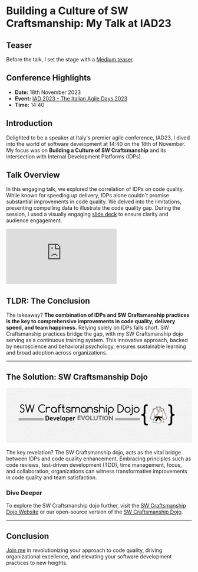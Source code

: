 # Building a Culture of SW Craftsmanship: My Talk at IAD23

## Teaser
Before the talk, I set the stage with a [Medium teaser](https://medium.com/p/caf7f20b38b5).

## Conference Highlights
- **Date:** 18th November 2023
- **Event:** [IAD 2023 - The Italian Agile Days 2023](https://www.agileday.it/)
- **Time:** 14:40

## Introduction
Delighted to be a speaker at Italy's premier agile conference, IAD23, I dived into the world of software development at 14:40 on the 18th of November. My focus was on **Building a Culture of SW Craftsmanship** and its intersection with Internal Development Platforms (IDPs).

## Talk Overview
In this engaging talk, we explored the correlation of IDPs on code quality. While known for speeding up delivery, IDPs alone couldn't promise substantial improvements in code quality. We delved into the limitations, presenting compelling data to illustrate the code quality gap.
During the session, I used a visually engaging [slide deck](https://github.com/undeadgrishnackh/iad23/blob/main/202311_AgileDays_Italy.pdf) to ensure clarity and audience engagement.

[![PDF](https://github.com/undeadgrishnackh/iad23/blob/main/202311_AgileDays_Italy.pdf)](https://github.com/undeadgrishnackh/iad23/blob/main/202311_AgileDays_Italy.pdf)

## TLDR: The Conclusion
The takeaway? **The combination of IDPs and SW Craftsmanship practices is the key to comprehensive improvements in code quality, delivery speed, and team happiness.** Relying solely on IDPs falls short. SW Craftsmanship practices bridge the gap, with my SW Craftsmanship dojo serving as a continuous training system. This innovative approach, backed by neuroscience and behavioral psychology, ensures sustainable learning and broad adoption across organizations.

---

## The Solution: SW Craftsmanship Dojo

<!-- add the logo as an image -->
![SW Craftsmanship Dojo](./SW_Craftsmanship_Logo.png)

The key revelation? The SW Craftsmanship dojo, acts as the vital bridge between IDPs and code quality enhancement. Embracing principles such as code reviews, test-driven development (TDD), time management, focus, and collaboration, organizations can witness transformative improvements in code quality and team satisfaction.

### Dive Deeper
To explore the SW Craftsmanship dojo further, visit the [SW Craftsmanship Dojo Website](https://swcraftsmanshipdojo.com/) or our open-source version of the [SW Craftsmanship Dojo](https://github.com/undeadgrishnackh/sw_craftsmanship_dojo).

---

## Conclusion
[Join me](https://swcraftsmanshipdojo.com/) in revolutionizing your approach to code quality, driving organizational excellence, and elevating your software development practices to new heights.
